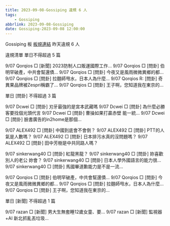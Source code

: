 ```yaml
---
title: 2023-09-08-Gossiping 違規 6 人
tags:
    - Gossiping
abbrlink: 2023-09-08-Gossiping
date: Gossiping-2023-09-08 12:00:00
---
```

Gossiping 板 [板規連結](https://www.ptt.cc/bbs/Gossiping/M.1637425085.A.07D.html)
昨天違規 6 人
<!-- more -->

違規清單
單日不得超過 5 篇

9/07 Qorqios □ [新聞] 2023防制人口販運國際工作…
9/07 Qorqios □ [問卦] 伯明罕破產，中共會幫還債…
9/07 Qorqios □ [問卦] 今夜又是風雨微微異鄉的都…
9/07 Qorqios □ [問卦] 拉麵師甩水，日本人為什麼…
9/07 Qorqios R: [問卦] 奇異果品牌被Zespri稱霸了…
9/07 Qorqios □ [問卦] 王子啊，您知道我在東京的…

單日 [問卦] 不得超過 3 篇

9/07 Dcwei □ [問卦] 刃牙最強的是宮本武藏嗎
9/07 Dcwei □ [問卦] 為什麼必勝客要找個光頭代言
9/07 Dcwei □ [問卦] 曹操如果打贏赤壁 能一統…
9/07 Dcwei □ [問卦] 臉書廣告的in2home是那個…

9/07 ALEX492 □ [問卦] 中國到底會不會倒？
9/07 ALEX492 □ [問卦] PTT的人氣是人數嗎？
9/07 ALEX492 □ [問卦] 日本排污水真的沒問題嗎？
9/07 ALEX492 □ [問卦] 田中芳樹是中共同路人嗎？

9/07 sinkerwang40 □ [問卦] 紅龍黑龍？
9/07 sinkerwang40 □ [問卦] 妳喜歡別人的老公 妳會？
9/07 sinkerwang40 □ [問卦] 日本人學外國語言的能力很…
9/07 sinkerwang40 □ [問卦] 馬國畢道歉能力是不是一流…

9/07 Qorqios □ [問卦] 伯明罕破產，中共會幫還債…
9/07 Qorqios □ [問卦] 今夜又是風雨微微異鄉的都…
9/07 Qorqios □ [問卦] 拉麵師甩水，日本人為什麼…
9/07 Qorqios □ [問卦] 王子啊，您知道我在東京的…

單日 [新聞] 不得超過 1 篇

9/07 razan □ [新聞] 男大生無套睡12歲女童、要…
9/07 razan □ [新聞] 監視器+AI 新北抓亂丟垃圾…